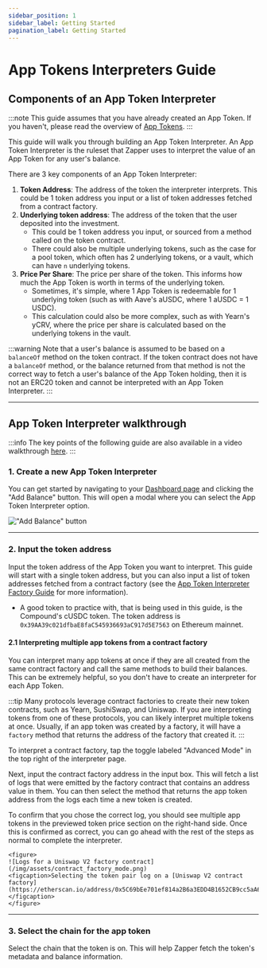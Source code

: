 ```yaml
---
sidebar_position: 1
sidebar_label: Getting Started
pagination_label: Getting Started
---
```

# App Tokens Interpreters Guide

## Components of an App Token Interpreter

:::note
This guide assumes that you have already created an App Token. If you haven't, please read the overview of [App Tokens](/docs/Interpretation/app-token-interpretation/overview).
:::

This guide will walk you through building an App Token Interpreter. An App Token Interpreter is the ruleset that Zapper uses to interpret the value of an App Token for any user's balance.

There are 3 key components of an App Token Interpreter:

1. **Token Address**: The address of the token the interpreter interprets. This could be 1 token address you input or a list of token addresses fetched from a contract factory.
2. **Underlying token address**: The address of the token that the user deposited into the investment.
    - This could be 1 token address you input, or sourced from a method called on the token contract.
    - There could also be multiple underlying tokens, such as the case for a pool token, which often has 2 underlying tokens, or a vault, which can have `n` underlying tokens.
3. **Price Per Share**: The price per share of the token. This informs how much the App Token is worth in terms of the underlying token.
    - Sometimes, it's simple, where 1 App Token is redeemable for 1 underlying token (such as with Aave's aUSDC, where 1 aUSDC = 1 USDC).
    - This calculation could also be more complex, such as with Yearn's yCRV, where the price per share is calculated based on the underlying tokens in the vault.

:::warning
Note that a user's balance is assumed to be based on a `balanceOf` method on the token contract. If the token contract does not have a `balanceOf` method, or the balance returned from that method is not the correct way to fetch a user's balance of the App Token holding, then it is not an ERC20 token and cannot be interpreted with an App Token Interpreter.
:::

---

## App Token Interpreter walkthrough

:::info
The key points of the following guide are also available in a video walkthrough [here](/docs/Interpretation/app-token-interpretation/guide/video-walkthrough).
:::

### 1. Create a new App Token Interpreter

You can get started by navigating to your [Dashboard page](https://www.zapper.xyz/dashboard) and clicking the "Add Balance" button. This will open a modal where you can select the App Token Interpreter option.

!["Add Balance" button](/img/assets/add_balance_button.png)

---

### 2. Input the token address

Input the token address of the App Token you want to interpret. This guide will start with a single token address, but you can also input a list of token addresses fetched from a contract factory (see the [App Token Interpreter Factory Guide](/docs/Interpretation/app-token-interpretation/guide/getting-started) for more information).

- A good token to practice with, that is being used in this guide, is the Compound's cUSDC token. The token address is `0x39AA39c021dfbaE8faC545936693aC917d5E7563` on Ethereum mainnet.

#### 2.1 Interpreting multiple app tokens from a contract factory

You can interpret many app tokens at once if they are all created from the same contract factory and call the same methods to build their balances. This can be extremely helpful, so you don't have to create an interpreter for each App Token.

:::tip
Many protocols leverage contract factories to create their new token contracts, such as Yearn, SushiSwap, and Uniswap. If you are interpreting tokens from one of these protocols, you can likely interpret multiple tokens at once. Usually, if an app token was created by a factory, it will have a `factory` method that returns the address of the factory that created it.
:::

To interpret a contract factory, tap the toggle labeled "Advanced Mode" in the top right of the interpreter page.

Next, input the contract factory address in the input box. This will fetch a list of logs that were emitted by the factory contract that contains an address value in them. You can then select the method that returns the app token address from the logs each time a new token is created.

To confirm that you chose the correct log, you should see multiple app tokens in the previewed token price section on the right-hand side. Once this is confirmed as correct, you can go ahead with the rest of the steps as normal to complete the interpreter.

    <figure>
    ![Logs for a Uniswap V2 factory contract](/img/assets/contract_factory_mode.png)
    <figcaption>Selecting the token pair log on a [Uniswap V2 contract factory](https://etherscan.io/address/0x5C69bEe701ef814a2B6a3EDD4B1652CB9cc5aA6f).</figcaption>
    </figure>

---

### 3. Select the chain for the app token

Select the chain that the token is on. This will help Zapper fetch the token's metadata and balance information.
